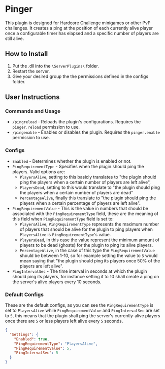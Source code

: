 # Pinger
This plugin is designed for Hardcore Challenge minigames or other PvP challenges. It creates a ping at the position of each currently alive player once a configurable timer has elapsed and a specific number of players are still alive. 

## How to Install
1. Put the .dll into the `\ServerPlugins\` folder.
2. Restart the server.
3. Give your desired group the the permissions defined in the configs folder.

## User Instructions
### Commands and Usage
- `/pingreload` - Reloads the plugin's configurations. Requires the `pinger.reload` permission to use.
- `/pingenable` - Enables or disables the plugin. Requires the `pinger.enable` permission to use.

### Configs
- `Enabled` - Determines whether the plugin is enabled or not.
- `PingRequirementType` - Specifies when the plugin should ping the players. Valid options are:
  - `PlayersAlive`, setting to this basicly translates to "the plugin should ping the players when a certain number of players are left alive",
  - `PlayersDead`, setting to this would translate to "the plugin should ping the players when a certain number of players are dead"
  - `PercentageAlive`, finally this translate to "the plugin should ping the players when a certain percentage of players are left alive".
- `PingRequirementValue` - This is the value in numbers that should be associated with the `PingRequirementType` field, these are the meaning of this field when `PingRequirementType` field is set to:
  - `PlayersAlive`, `PingRequirementType` represents the maximum number of players that should be alive for the plugin to ping players when `PlayersAlive` is `PingRequirementType`'s value.
  - `PlayersDead`, in this case the value represent the minimum amount of players to be dead (ghosts) for the plugin to ping its alive players.
  - `PercentageAlive`, in the case of this type the `PingRequirementValue` should be between 1-10, so for example setting the value to `5` would mean saying that "the plugin should ping its players once 50% of the players are left alive".
- `PingIntervalSec` - The time interval in seconds at which the plugin should ping its players, for instance setting it to 10 shall create a ping on the server's alive players every 10 seconds.

### Default Configs
These are the default configs, as you can see the `PingRequirementType` is set to `PlayersAlive` while `PingRequirementValue` and `PingIntervalSec` are set to `5`, this means that the plugin shall ping the server's currently-alive players once there are `5` or less players left alive every `5` seconds.
```json
{
  "Settings": {
    "Enabled": true,
    "PingRequirementType": "PlayersAlive",
    "PingRequirementValue": 5,
    "PingIntervalSec": 5
  }
}
```
